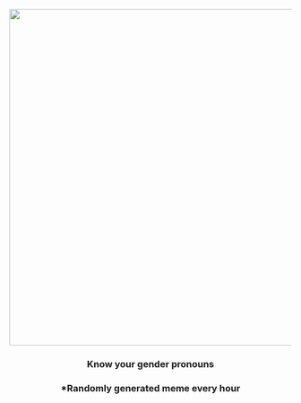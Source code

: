 <p align="center">
        <img src="https://i.redd.it/9ktlyf5m4h991.jpg" width="600" height="600">
        </p>
        <h3 align="center">Know your gender pronouns</h3>
        <h3 align="center">*Randomly generated meme every hour</h3>
    